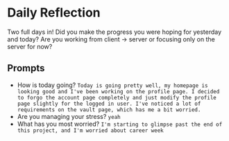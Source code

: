 # Daily Reflection
Two full days in! Did you make the progress you were hoping for yesterday and today? Are you working from client -> server or focusing only on the server for now?  

## Prompts
- How is today going? 
`Today is going pretty well, my homepage is looking good and I've been working on the profile page. I decided to forgo the account page completely and just modify the profile page slightly for the logged in user. I've noticed a lot of requirements on the vault page, which has me a bit worried.`
- Are you managing your stress?
`yeah`
- What has you most worried?
`I'm starting to glimpse past the end of this project, and I'm worried about career week`